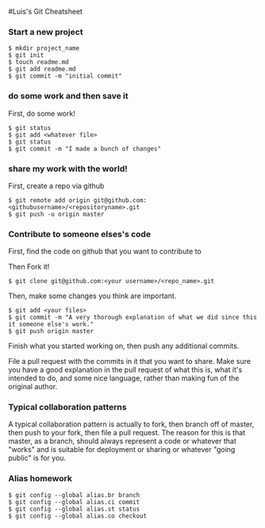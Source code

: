 #Luis's Git Cheatsheet

### Start a new project

```shell
$ mkdir project_name
$ git init
$ touch readme.md
$ git add readme.md
$ git commit -m "initial commit"
```

### do some work and then save it

First, do some work!

```shell
$ git status
$ git add <whatever file> 
$ git status
$ git commit -m "I made a bunch of changes"
```

### share my work with the world!

First, create a repo via github

```shell
$ git remote add origin git@github.com:<githubusername>/<repositoryname>.git
$ git push -u origin master
```

### Contribute to someone elses's code
First, find the code on github that you want to contribute to

Then Fork it!

```shell
$ git clone git@github.com:<your username>/<repo_name>.git
```

Then, make some changes you think are important.


```shell
$ git add <your files>
$ git commit -m "A very thorough explanation of what we did since this it someone else's work."
$ git push origin master
```

Finish what you started working on, then push any additional commits.

File a pull request with the commits in it that you want to share. Make sure you have a good explanation in the pull request of what this is, what it's intended to do, and some nice language, rather than making fun of the original author.

### Typical collaboration patterns

A typical collaboration pattern is actually to fork, then branch off of master, then push to your fork, then file a pull request.
The reason for this is that master, as a branch, should always represent a code or whatever that "works" and is suitable for deployment or sharing or whatever "going public" is for you.

### Alias homework

```shell
$ git config --global alias.br branch
$ git config --global alias.ci commit
$ git config --global alias.st status
$ git config --global alias.co checkout
```